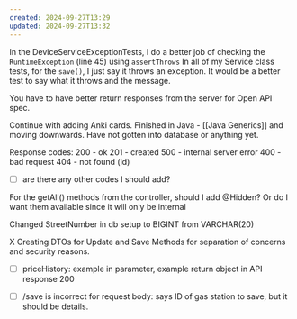 ```yaml
---
created: 2024-09-27T13:29
updated: 2024-09-27T13:32
---
```

In the DeviceServiceExceptionTests, I do a better job of checking the `RuntimeException` (line 45) using `assertThrows`
In all of my Service class tests, for the `save()`, I just say it throws an exception. It would be a better test to say what it throws and the message. 

You have to have better return responses from the server for Open API spec. 

Continue with adding Anki cards. Finished in Java - [[Java Generics]] and moving downwards. Have not gotten into database or anything yet. 

Response codes: 
200 - ok
201 - created 
500 - internal server error
400 - bad request 
404 - not found (id)
- [ ] are there any other codes I should add? 

For the getAll() methods from the controller, should I add @Hidden? Or do I want them available since it will only be internal 

Changed StreetNumber in db setup to BIGINT from VARCHAR(20)

X Creating DTOs for Update and Save Methods for separation of concerns and security reasons. 

- [ ] priceHistory: example in parameter, example return object in API response 200 
-  [ ] /save is incorrect for request body: says ID of gas station to save, but it should be details. 

